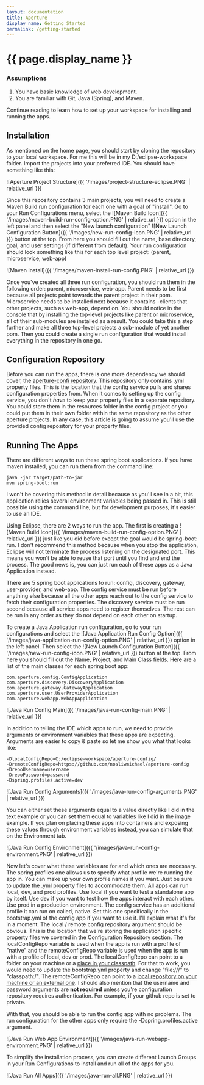 ```yaml
---
layout: documentation
title: Aperture
display_name: Getting Started
permalink: /getting-started
---
```


# {{ page.display_name }}

### Assumptions

1. You have basic knowledge of web development.
2. You are familiar with Git, Java (Spring), and Maven.

Continue reading to learn how to set up your workspace for installing and running the apps.

## Installation

As mentioned on the home page, you should 
start by cloning the repository to your local workspace. 
For me this will be in my D:/eclipse-workspace folder.
Import the projects into your preferred IDE.
You should have something like this:

![Aperture Project Structure]({{ '/images/project-structure-eclipse.PNG' | relative_url }})

Since this repository contains 3 main projects, you will need to create a Maven Build run 
configuration for each one with a goal of "install". Go to your Run Configurations menu, 
select the ![Maven Build Icon]({{ '/images/maven-build-run-config-option.PNG' | relative_url }}) option 
in the left panel and then select the "New launch configuration" 
![New Launch Configuration Button]({{ '/images/new-run-config-icon.PNG' | relative_url }}) button at the top. 
From here you should fill out the name, base directory, goal, and user settings (if different from default).
Your run configuration should look something like this for each top level project: (parent, microservice, web-app)

![Maven Install]({{ '/images/maven-install-run-config.PNG' | relative_url }})

Once you've created all three run configuration, you should run them in the following order: parent, microservice, web-app. 
Parent needs to be first because all projects point towards the parent project in their pom.  Microservice needs to be installed 
next because it contains -clients that other projects, such as web-app, depend on. You should notice in the console that by installing 
the top-level projects like parent or microservice, all of their sub-modules are installed as a result. You could take this a step further 
and make all three top-level projects a sub-module of yet another pom. Then you could create a single run configuration that would install 
everything in the repository in one go.

## Configuration Repository

Before you can run the apps, there is one more dependency we should cover, the 
[aperture-confi repository](https://github.com/nosliwmichael/aperture-config). This repository only contains .yml property files. This is the 
location that the config service pulls and shares configuration properties from. When it comes to setting up the config service, you don't 
*have* to keep your property files in a separate repository. You could store them in the resources folder in the config project or you could 
put them in their own folder within the same repository as the other aperture projects. In any case, this article is going to assume you'll use 
the provided config repository for your property files.

## Running The Apps

There are different ways to run these spring boot applications. If you have maven installed, you can run them from the command line:
```
java -jar target/path-to-jar
mvn spring-boot:run
```
I won't be covering this method in detail because as you'll see in a bit, this application relies several environment variables being passed in. 
This is still possible using the command line, but for development purposes, it's easier to use an IDE.

Using Eclipse, there are 2 ways to run the app. The first is creating a ![Maven Build Icon]({{ '/images/maven-build-run-config-option.PNG' | relative_url }}) 
just like you did before except the goal would be spring-boot: run. I don't recommend this method because when you stop the application, Eclipse 
will not terminate the process listening on the designated port. This means you won't be able to reuse that port until you find and end the process. 
The good news is, you can just run each of these apps as a Java Application instead.

There are 5 spring boot applications to run: config, discovery, gateway, user-provider, and web-app. The config service must be run before anything else because 
all the other apps reach out to the config service to fetch their configuration properties. The discovery service must be run second because all service 
apps need to register themselves. The rest can be run in any order as they do not depend on each other on startup.

To create a Java Application run configuration, go to your run configurations and select the 
![Java Application Run Config Option]({{ '/images/java-application-run-config-option.PNG' | relative_url }}) option in the left panel. Then select the 
![New Launch Configuration Button]({{ '/images/new-run-config-icon.PNG' | relative_url }}) button at the top. From here you should fill out the Name, Project, 
and Main Class fields. Here are a list of the main classes for each spring boot app:

`com.aperture.config.ConfigApplication`
`com.aperture.discovery.DiscoveryApplication`
`com.aperture.gateway.GatewayApplication`
`com.aperture.user.UserProviderApplication`
`com.aperture.webapp.WebAppApplication`

![Java Run Config Main]({{ '/images/java-run-config-main.PNG' | relative_url }})

In addition to telling the IDE which apps to run, we need to provide arguments or environment variables that these apps are expecting. Arguments are easier to 
copy & paste so let me show you what that looks like:

```
-DlocalConfigRepo=C:/eclipse-workspace/aperture-config/
-DremoteConfigRepo=https://github.com/nosliwmichael/aperture-config
-DrepoUsername=username
-DrepoPassword=password
-Dspring.profiles.active=dev
```

![Java Run Config Arguments]({{ '/images/java-run-config-arguments.PNG' | relative_url }})

You can either set these arguments equal to a value directly like I did in the text example or you can set them equal to variables like I did in the image example. 
If you plan on placing these apps into containers and exposing these values through environment variables instead, you can simulate that on the Environment tab.

![Java Run Config Environment]({{ '/images/java-run-config-environment.PNG' | relative_url }})

Now let's cover what these variables are for and which ones are necessary. The spring.profiles one allows us to specify what profile we're running the app in. You can 
make up your own profile names if you want. Just be sure to update the .yml property files to accommodate them. All apps can run local, dev, and prod profiles. Use local if you want to test a standalone app by itself. Use dev if you want to test how the apps interact with each other. Use prod in a production environment. The config service has an additional profile it can run on called, native. Set this one specifically in the bootstrap.yml of the config app if you want to use it. I'll explain what it's for in a moment. The local / remote config repository argument should be obvious. This is the location that we're storing the application specific property files we covered in the Configuration Repository section. The localConfigRepo variable is used when the app is run with a profile of "native" and the remoteConfigRepo variable is used when the app is run with a profile of local, dev or prod. The localConfigRepo can point to a folder on your machine or a [place in your classpath](https://cloud.spring.io/spring-cloud-config/reference/html/#_file_system_backend). For that to work, you would need to update the bootstrap.yml property and change "file:///" to "classpath:/". The remoteConfigRepo can point to a [local repository on your machine or an external one](https://cloud.spring.io/spring-cloud-config/reference/html/#_environment_repository). I should also mention that the username and password arguments are **not required** unless you're configuration repository requires authentication. For example, if your github repo is set to private.

With that, you should be able to run the config app with no problems. The run configuration for the other apps only require the -Dspring.profiles.active argument.

![Java Run Web App Environment]({{ '/images/java-run-webapp-environment.PNG' | relative_url }})

To simplify the installation process, you can create different Launch Groups in your Run Configurations to install and run all of the apps for you.

![Java Run All Apps]({{ '/images/java-run-all.PNG' | relative_url }})